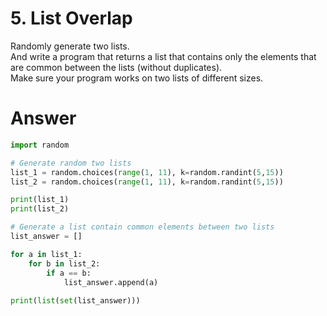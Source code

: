 # 5. List Overlap

Randomly generate two lists.    
And write a program that returns a list that contains only the elements that are common between the lists (without duplicates).   
Make sure your program works on two lists of different sizes.    

# Answer

```python
import random

# Generate random two lists
list_1 = random.choices(range(1, 11), k=random.randint(5,15))
list_2 = random.choices(range(1, 11), k=random.randint(5,15))

print(list_1)
print(list_2)

# Generate a list contain common elements between two lists
list_answer = []

for a in list_1:
    for b in list_2:
        if a == b:
            list_answer.append(a)
            
print(list(set(list_answer)))
```
